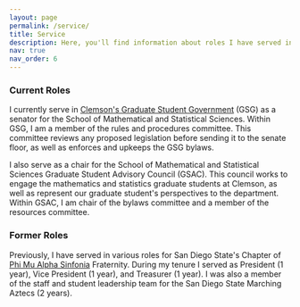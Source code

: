 ```yaml
---
layout: page
permalink: /service/
title: Service
description: Here, you'll find information about roles I have served in for various organizations.
nav: true
nav_order: 6
---
```



### Current Roles

I currently serve in [Clemson's Graduate Student Government](https://gsg.people.clemson.edu/) (GSG) as a senator for the School of Mathematical and Statistical Sciences. Within GSG, I am a member of the rules and procedures committee. This committee reviews any proposed legislation before sending it to the senate floor, as well as enforces and upkeeps the GSG bylaws.

I also serve as a chair for the School of Mathematical and Statistical Sciences Graduate Student Advisory Council (GSAC). This council works to engage the mathematics and statistics graduate students at Clemson, as well as represent our graduate student's perspectives to the department. Within GSAC, I am chair of the bylaws committee and a member of the resources committee.

### Former Roles

Previously, I have served in various roles for San Diego State's Chapter of [Phi Mu Alpha Sinfonia](https://www.sinfonia.org/) Fraternity. During my tenure I served as President (1 year), Vice President (1 year), and Treasurer (1 year). I was also a member of the staff and student leadership team for the San Diego State Marching Aztecs (2 years).

